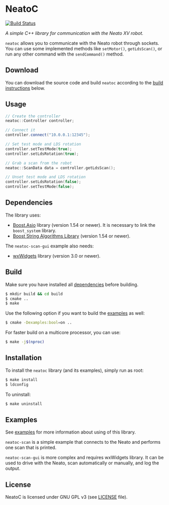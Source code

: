 # NeatoC
[![Build Status](https://travis-ci.org/branoholy/neatoc.svg?branch=master)](https://travis-ci.org/branoholy/neatoc)

*A simple C++ library for communication with the Neato XV robot.*

`neatoc` allows you to communicate with the Neato robot through sockets. You
can use some implemented methods like `setMotor()`, `getLdsScan()`, or run any
other command with the `sendCommand()` method.

## Download
You can download the source code and build `neatoc` according to
the [build instructions](#build) below.

## Usage
```cpp
// Create the controller
neatoc::Controller controller;

// Connect it
controller.connect("10.0.0.1:12345");

// Set test mode and LDS rotation
controller.setTestMode(true);
controller.setLdsRotation(true);

// Grab a scan from the robot
neatoc::ScanData data = controller.getLdsScan();

// Unset test mode and LDS rotation
controller.setLdsRotation(false);
controller.setTestMode(false);
```

## Dependencies
The library uses:

* [Boost.Asio](http://www.boost.org/doc/libs/release/doc/html/boost_asio.html)
library (version 1.54 or newer). It is necessary to link the `boost_system`
library.
* [Boost String Algorithms Library](http://www.boost.org/doc/libs/release/doc/html/string_algo.html)
(version 1.54 or newer).

The `neatoc-scan-gui` example also needs:

* [wxWidgets](https://www.wxwidgets.org) library (version 3.0 or newer).

## Build
Make sure you have installed all [dependencies](#dependencies) before building.

```bash
$ mkdir build && cd build
$ cmake ..
$ make
```

Use the following option if you want to build the [examples](https://github.com/branoholy/neatoc/tree/master/examples)
as well:

```bash
$ cmake -Dexamples:bool=on ..
```

For faster build on a multicore processor, you can use:

```bash
$ make -j$(nproc)
```

## Installation
To install the `neatoc` library (and its examples), simply run as root:

```bash
$ make install
$ ldconfig
```

To uninstall:

```bash
$ make uninstall
```

## Examples
See [examples](https://github.com/branoholy/neatoc/tree/master/examples) for
more information about using of this library.

`neatoc-scan` is a simple example that connects to the Neato and performs one
scan that is printed.

`neatoc-scan-gui` is more complex and requires wxWidgets library. It can be used
 to drive with the Neato, scan automatically or manually, and log the output.

## License
NeatoC is licensed under GNU GPL v3 (see
[LICENSE](https://github.com/branoholy/neatoc/blob/master/LICENSE)
file).


